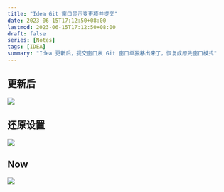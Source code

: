 ```yaml
---
title: "Idea Git 窗口显示变更项并提交"
date: 2023-06-15T17:12:50+08:00
lastmod: 2023-06-15T17:12:50+08:00
draft: false
series: [Notes]
tags: [IDEA]
summary: "Idea 更新后，提交窗口从 Git 窗口单独移出来了，恢复成原先窗口模式"
---
```

## 更新后

![](https://cdn.jsdelivr.net/gh/vvvenom24/images/20230615171803.png)

## 还原设置

![](https://cdn.jsdelivr.net/gh/vvvenom24/images/20230615171840.png)

## Now

![](https://cdn.jsdelivr.net/gh/vvvenom24/images/20230615171913.png)